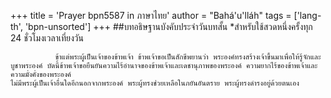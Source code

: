 +++
title = 'Prayer bpn5587 in ภาษาไทย'
author = "Bahá'u'lláh"
tags = ['lang-th', 'bpn-unsorted']
+++
##บทอธิษฐานบังคับประจำวันบทสั้น
*สำหรับใช้สวดหนึ่งครั้งทุก 24 ชั่วโมงเวลาเที่ยงวัน

              ข้าแต่พระผู้เป็นเจ้าของข้าพเจ้า ข้าพเจ้าขอเป็นสักขีพยานว่า พระองค์ทรงสร้างเจ้าขึ้นมาเพื่อให้รู้จักและบูชาพระองค์ บัดนี้ข้าพเจ้าขอยืนยันความไร้อำนาจของข้าพเจ้าและเดชานุภาพของพระองค์ ความยากไร้ของข้าพเจ้าและความมั่งคั่งของพระองค์ 
	ไม่มีพระผู้เป็นเจ้าอื่นใดอีกนอกจากพระองค์ พระผู้ทรงช่วยเหลือในภยันอันตราย พระผู้ทรงดำรงอยู่ด้วยตนเอง
